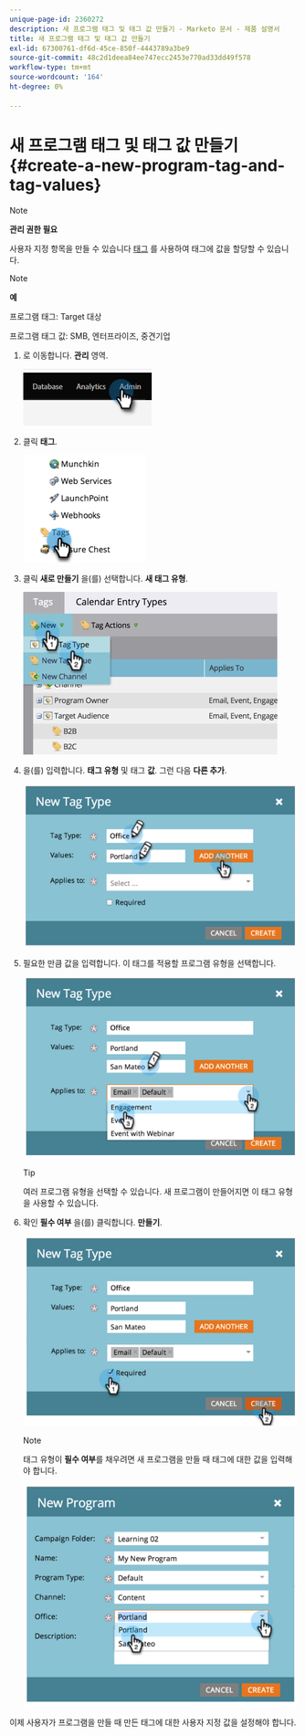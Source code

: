 ```yaml
---
unique-page-id: 2360272
description: 새 프로그램 태그 및 태그 값 만들기 - Marketo 문서 - 제품 설명서
title: 새 프로그램 태그 및 태그 값 만들기
exl-id: 67300761-df6d-45ce-850f-4443789a3be9
source-git-commit: 48c2d1deea84ee747ecc2453e770ad33dd49f578
workflow-type: tm+mt
source-wordcount: '164'
ht-degree: 0%

---
```


# 새 프로그램 태그 및 태그 값 만들기 {#create-a-new-program-tag-and-tag-values}

>[!NOTE]
>
>**관리 권한 필요**

사용자 지정 항목을 만들 수 있습니다 [태그](/help/marketo/product-docs/core-marketo-concepts/programs/working-with-programs/understanding-tags.md) 를 사용하여 태그에 값을 할당할 수 있습니다.

>[!NOTE]
>
>**예**
>
>프로그램 태그: Target 대상
>
>프로그램 태그 값: SMB, 엔터프라이즈, 중견기업

1. 로 이동합니다. **관리** 영역.

   ![](assets/create-a-new-program-tag-and-tag-values-1.png)

1. 클릭 **태그**.

   ![](assets/create-a-new-program-tag-and-tag-values-2.png)

1. 클릭 **새로 만들기** 을(를) 선택합니다. **새 태그 유형**.

   ![](assets/create-a-new-program-tag-and-tag-values-3.png)

1. 을(를) 입력합니다. **태그 유형** 및 태그 **값**. 그런 다음 **다른 추가**.

   ![](assets/create-a-new-program-tag-and-tag-values-4.png)

1. 필요한 만큼 값을 입력합니다. 이 태그를 적용할 프로그램 유형을 선택합니다.

   ![](assets/create-a-new-program-tag-and-tag-values-5.png)

   >[!TIP]
   >
   >여러 프로그램 유형을 선택할 수 있습니다. 새 프로그램이 만들어지면 이 태그 유형을 사용할 수 있습니다.

1. 확인 **필수 여부** 을(를) 클릭합니다. **만들기**.

   ![](assets/create-a-new-program-tag-and-tag-values-6.png)

   >[!NOTE]
   >
   >태그 유형이 **필수 여부**&#x200B;를 채우려면 새 프로그램을 만들 때 태그에 대한 값을 입력해야 합니다.

   ![](assets/create-a-new-program-tag-and-tag-values-7.png)

이제 사용자가 프로그램을 만들 때 만든 태그에 대한 사용자 지정 값을 설정해야 합니다.
